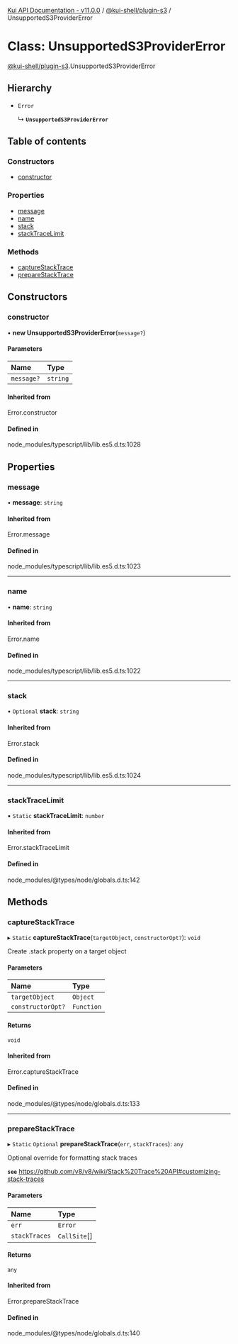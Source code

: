 [Kui API Documentation - v11.0.0](../README.md) / [@kui-shell/plugin-s3](../modules/kui_shell_plugin_s3.md) / UnsupportedS3ProviderError

# Class: UnsupportedS3ProviderError

[@kui-shell/plugin-s3](../modules/kui_shell_plugin_s3.md).UnsupportedS3ProviderError

## Hierarchy

- `Error`

  ↳ **`UnsupportedS3ProviderError`**

## Table of contents

### Constructors

- [constructor](kui_shell_plugin_s3.UnsupportedS3ProviderError.md#constructor)

### Properties

- [message](kui_shell_plugin_s3.UnsupportedS3ProviderError.md#message)
- [name](kui_shell_plugin_s3.UnsupportedS3ProviderError.md#name)
- [stack](kui_shell_plugin_s3.UnsupportedS3ProviderError.md#stack)
- [stackTraceLimit](kui_shell_plugin_s3.UnsupportedS3ProviderError.md#stacktracelimit)

### Methods

- [captureStackTrace](kui_shell_plugin_s3.UnsupportedS3ProviderError.md#capturestacktrace)
- [prepareStackTrace](kui_shell_plugin_s3.UnsupportedS3ProviderError.md#preparestacktrace)

## Constructors

### constructor

• **new UnsupportedS3ProviderError**(`message?`)

#### Parameters

| Name       | Type     |
| :--------- | :------- |
| `message?` | `string` |

#### Inherited from

Error.constructor

#### Defined in

node_modules/typescript/lib/lib.es5.d.ts:1028

## Properties

### message

• **message**: `string`

#### Inherited from

Error.message

#### Defined in

node_modules/typescript/lib/lib.es5.d.ts:1023

---

### name

• **name**: `string`

#### Inherited from

Error.name

#### Defined in

node_modules/typescript/lib/lib.es5.d.ts:1022

---

### stack

• `Optional` **stack**: `string`

#### Inherited from

Error.stack

#### Defined in

node_modules/typescript/lib/lib.es5.d.ts:1024

---

### stackTraceLimit

▪ `Static` **stackTraceLimit**: `number`

#### Inherited from

Error.stackTraceLimit

#### Defined in

node_modules/@types/node/globals.d.ts:142

## Methods

### captureStackTrace

▸ `Static` **captureStackTrace**(`targetObject`, `constructorOpt?`): `void`

Create .stack property on a target object

#### Parameters

| Name              | Type       |
| :---------------- | :--------- |
| `targetObject`    | `Object`   |
| `constructorOpt?` | `Function` |

#### Returns

`void`

#### Inherited from

Error.captureStackTrace

#### Defined in

node_modules/@types/node/globals.d.ts:133

---

### prepareStackTrace

▸ `Static` `Optional` **prepareStackTrace**(`err`, `stackTraces`): `any`

Optional override for formatting stack traces

**`see`** https://github.com/v8/v8/wiki/Stack%20Trace%20API#customizing-stack-traces

#### Parameters

| Name          | Type         |
| :------------ | :----------- |
| `err`         | `Error`      |
| `stackTraces` | `CallSite`[] |

#### Returns

`any`

#### Inherited from

Error.prepareStackTrace

#### Defined in

node_modules/@types/node/globals.d.ts:140
